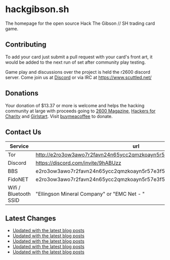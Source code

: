 # hackgibson.sh
The homepage for the open source Hack The Gibson // SH trading card game.


## Contributing

To add your card just submit a pull request with your card's front art, it would be added to the next run of set after community play testing.

Game play and discussions over the project is held the r2600 discord server. Come join us at [Discord](https://discord.com/invite/9hABUzz) or via IRC at https://www.scuttled.net/


## Donations

Your donation of $13.37 or more is welcome and helps the hacking community at large with proceeds going to [2600 Magazine](https://2600.com/), [Hackers for Charity](https://hackersforcharity.org) and [Girlstart](https://girlstart.org).  Visit [buymeacoffee](https://www.buymeacoffee.com/hackgibson.sh) to donate.


## Contact Us

Service | url
-|-
Tor | http://e2ro3ow3awo7r2favn24n65ycc2qmzkoayn5r57e3f56nvjwdcgg32ad.onion
Discord | https://discord.com/invite/9hABUzz
BBS | e2ro3ow3awo7r2favn24n65ycc2qmzkoayn5r57e3f56nvjwdcgg32ad.onion:23
FidoNET | e2ro3ow3awo7r2favn24n65ycc2qmzkoayn5r57e3f56nvjwdcgg32ad.onion:24554
Wifi / Bluetooth SSID | "Ellingson Mineral Company" or "EMC Net - <fidonet address>"

## Latest Changes
<!-- BLOG-POST-LIST:START -->
- [Updated with the latest blog posts](https://github.com/DFW2600/hackgibson.sh/commit/c04649d5c32eb6ecd9faac9401b3729081eb7159)
- [Updated with the latest blog posts](https://github.com/DFW2600/hackgibson.sh/commit/f77bfb992abc5a7c82697b0acf1c18a9be3dabd8)
- [Updated with the latest blog posts](https://github.com/DFW2600/hackgibson.sh/commit/3e52805716ee579e86a7448b33932a41b5352f00)
- [Updated with the latest blog posts](https://github.com/DFW2600/hackgibson.sh/commit/6056b854f33db639f7ea08921208b8d0968c0a56)
- [Updated with the latest blog posts](https://github.com/DFW2600/hackgibson.sh/commit/e9de959a4ce9e3c7eac37f18938e1beee1a12073)
<!-- BLOG-POST-LIST:END -->
